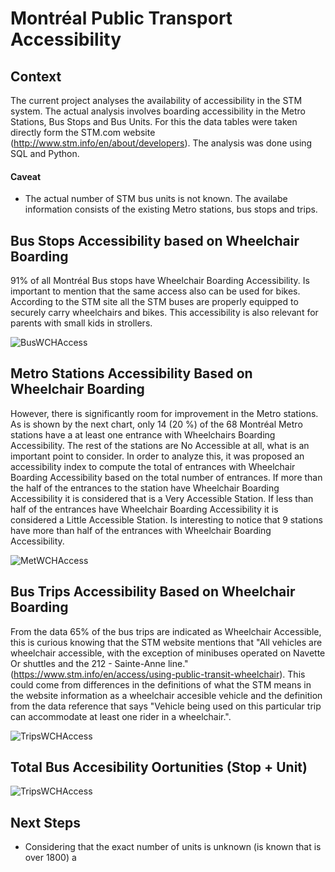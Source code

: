# Montréal Public Transport Accessibility

## Context

The current project analyses the availability of accessibility in the STM system. 
The actual analysis involves boarding accessibility in the Metro Stations, Bus Stops and Bus Units. 
For this the data tables were taken directly form the STM.com website (http://www.stm.info/en/about/developers). 
The analysis was done using SQL and Python.

#### Caveat
* The actual number of STM bus units is not known. The availabe  information consists of the existing Metro stations, bus stops and trips.

## Bus Stops Accessibility based on Wheelchair Boarding

91% of all Montréal Bus stops have Wheelchair Boarding Accessibility. Is important to mention that the same access also can be used for bikes.
According to the STM site all the STM buses are properly equipped to securely carry wheelchairs and bikes.
This accessibility is also relevant for parents with small kids in strollers.

![BusWCHAccess](/charts/BusWCHAccess.png)

## Metro Stations Accessibility Based on Wheelchair Boarding

However, there is significantly room for improvement in the Metro stations. As is shown by the next chart, only 14 (20 %) of the 68 Montréal Metro stations have a at least one entrance with Wheelchairs Boarding Accessibility. The rest of the stations are No Accessible at all, what is an important point to consider.
In order to analyze this, it was proposed an accessibility index to compute the total of entrances with Wheelchair Boarding Accessibility based on the total number of entrances.
If more than the half of the entrances to the station have Wheelchair Boarding Accessibility it is considered that is a Very Accessible Station. If less than half of the entrances have Wheelchair Boarding Accessibility it is considered a Little Accessible Station.
Is interesting to notice that 9 stations have more than half of the entrances with Wheelchair Boarding Accessibility.

![MetWCHAccess](/charts/MetWCHAccess.png)

## Bus Trips Accessibility Based on Wheelchair Boarding

From the data 65% of the bus trips are indicated as Wheelchair Accessible, this is curious knowing that the STM website mentions that "All vehicles are wheelchair accessible, with the exception of minibuses operated on Navette Or shuttles and the 212 - Sainte-Anne line." (https://www.stm.info/en/access/using-public-transit-wheelchair).
This could come from differences in the definitions of what the STM means in the website information as a wheelchair accesible vehicle and the definition from the data reference that says "Vehicle being used on this particular trip can accommodate at least one rider in a wheelchair.".

![TripsWCHAccess](/charts/TripsWCHAccess.png)

## Total Bus Accesibility Oortunities (Stop + Unit)

![TripsWCHAccess](/charts/TripsWCHAccess.png)

## Next Steps
* Considering that the exact number of units is unknown (is known that is over 1800) a   
